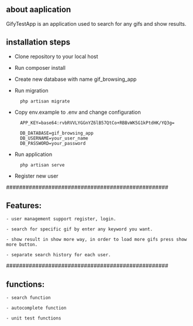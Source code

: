 ## about aaplication
GifyTestApp is an application used to search for any gifs and show results.

## installation steps

- Clone repository to your local host
  
- Run composer install

- Create new database with name gif_browsing_app

- Run migration
  
        php artisan migrate
  
- Copy env.example to .env and change configuration
        
        APP_KEY=base64:rvbRVVLYGGnYZ6lB57QtCo+RBBvWK5G1kPtdHK/YQ3g=

        DB_DATABASE=gif_browsing_app
        DB_USERNAME=your_user_name
        DB_PASSWORD=your_password

- Run application

        php artisan serve


- Register new user


##################################################



## Features:

    - user management support register, login.
  
    - search for specific gif by enter any keyword you want.

    - show result in show more way, in order to load more gifs press show more button.

    - separate search history for each user.

##################################################

## functions:

    - search function

    - autocomplete function
    
    - unit test functions 
        


